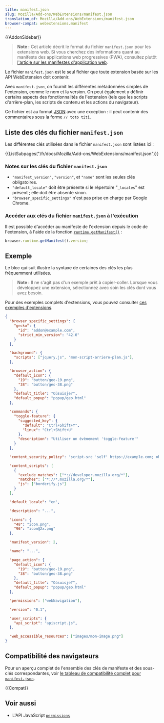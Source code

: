 ```yaml
---
title: manifest.json
slug: Mozilla/Add-ons/WebExtensions/manifest.json
translation_of: Mozilla/Add-ons/WebExtensions/manifest.json
browser-compat: webextensions.manifest
---
```

{{AddonSidebar}}

> **Note :** Cet article décrit le format du fichier `manifest.json` pour les extensions web. Si vous cherchez des informations quant au manifeste des applications web progressives (PWA), consultez plutôt [l'article sur les manifestes d'application web](/fr/docs/Web/Manifest).

Le fichier `manifest.json` est le seul fichier que toute extension basée sur les API WebExtension doit contenir.

Avec `manifest.json`, on fournit les différentes métadonnées simples de l'extension, comme le nom et la version. On peut également y définir certains aspects des fonctionnalités de l'extension (tels que les scripts d'arrière-plan, les scripts de contenu et les actions du navigateur).

Ce fichier est au format [JSON](/fr/docs/Glossary/JSON) avec une exception&nbsp;: il peut contenir des commentaires sous la forme `// toto titi`.

## Liste des clés du fichier `manifest.json`

Les différentes clés utilisées dans le fichier `manifest.json` sont listées ici&nbsp;:

{{ListSubpages("/fr/docs/Mozilla/Add-ons/WebExtensions/manifest.json")}}

### Notes sur les clés du fichier `manifest.json`

- `"manifest_version"`, `"version"`, et `"name"` sont les seules clés obligatoires.
- `"default_locale"` doit être présente si le répertoire "`_locales`" est présent&nbsp;; elle doit être absente sinon.
- `"browser_specific_settings"` n'est pas prise en charge par Google Chrome.

### Accéder aux clés du fichier `manifest.json` à l'exécution

Il est possible d'accéder au manifeste de l'extension depuis le code de l'extension, à l'aide de la fonction [`runtime.getManifest()`](/fr/docs/Mozilla/Add-ons/WebExtensions/API/runtime/getManifest)&nbsp;:

```js
browser.runtime.getManifest().version;
```

## Exemple

Le bloc qui suit illustre la syntaxe de certaines des clés les plus fréquemment utilisées.

> **Note :** Il ne s'agit pas d'un exemple prêt à copier-coller. Lorsque vous développez une extension, sélectionnez avec soin les clés dont vous avez besoin.

Pour des exemples complets d'extensions, vous pouvez consulter [ces exemples d'extensions](/fr/docs/Mozilla/Add-ons/WebExtensions/Examples).

```json
{
  "browser_specific_settings": {
    "gecko": {
      "id": "addon@example.com",
      "strict_min_version": "42.0"
    }
  },

  "background": {
    "scripts": ["jquery.js", "mon-script-arriere-plan.js"],
  },

  "browser_action": {
    "default_icon": {
      "19": "button/geo-19.png",
      "38": "button/geo-38.png"
    },
    "default_title": "Oùsuisje?",
    "default_popup": "popup/geo.html"
  },

  "commands": {
    "toggle-feature": {
      "suggested_key": {
        "default": "Ctrl+Shift+Y",
        "linux": "Ctrl+Shift+U"
      },
      "description": "Utiliser un évènement 'toggle-feature'"
    }
  },

  "content_security_policy": "script-src 'self' https://example.com; object-src 'self'",

  "content_scripts": [
    {
      "exclude_matches": ["*://developer.mozilla.org/*"],
      "matches": ["*://*.mozilla.org/*"],
      "js": ["borderify.js"]
    }
  ],

  "default_locale": "en",

  "description": "...",

  "icons": {
    "48": "icon.png",
    "96": "icon@2x.png"
  },

  "manifest_version": 2,

  "name": "...",

  "page_action": {
    "default_icon": {
      "19": "button/geo-19.png",
      "38": "button/geo-38.png"
    },
    "default_title": "Oùsuisje?",
    "default_popup": "popup/geo.html"
  },

  "permissions": ["webNavigation"],

  "version": "0.1",

  "user_scripts": {
    "api_script": "apiscript.js",
  },

  "web_accessible_resources": ["images/mon-image.png"]
}
```

## Compatibilité des navigateurs

Pour un aperçu complet de l'ensemble des clés de manifeste et des sous-clés correspondantes, voir [le tableau de compatibilité complet pour `manifest.json`](/fr/docs/Mozilla/Add-ons/WebExtensions/Browser_compatibility_for_manifest.json).

{{Compat}}

## Voir aussi

- L'API JavaScript [`permissions`](/fr/docs/Mozilla/Add-ons/WebExtensions/API/permissions)
